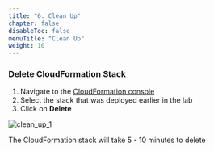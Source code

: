 ```yaml
---
title: "6. Clean Up"
chapter: false
disableToc: false
menuTitle: "Clean Up"
weight: 10
---
```


### Delete CloudFormation Stack

1. Navigate to the [CloudFormation console](https://us-east-1.console.aws.amazon.com/cloudformation/home)
2. Select the stack that was deployed earlier in the lab
3. Click on **Delete**

![clean_up_1](/images/anomaly-detection-w-msk/clean_up_1.png)

The CloudFormation stack will take 5 - 10 minutes to delete